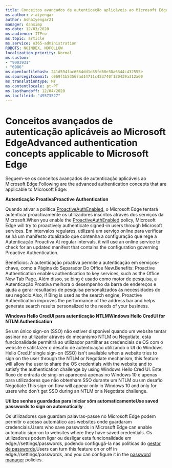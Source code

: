 ```yaml
---
title: Conceitos avançados de autenticação aplicáveis ao Microsoft Edge
ms.author: v-aiyengar
author: AshaIyengar21
manager: dansimp
ms.date: 12/03/2020
ms.audience: ITPro
ms.topic: article
ms.service: o365-administration
ROBOTS: NOINDEX, NOFOLLOW
localization_priority: Normal
ms.custom:
- "9003931"
- "6986"
ms.openlocfilehash: 241d594fac6664dd1e85fd60e30a6344c432555e
ms.sourcegitcommit: c069f1b53567ad14711c423740f120439a312a60
ms.translationtype: MT
ms.contentlocale: pt-PT
ms.lasthandoff: 12/04/2020
ms.locfileid: "49573527"
---
```

# <a name="advanced-authentication-concepts-applicable-to-microsoft-edge"></a><span data-ttu-id="a10bf-102">Conceitos avançados de autenticação aplicáveis ao Microsoft Edge</span><span class="sxs-lookup"><span data-stu-id="a10bf-102">Advanced authentication concepts applicable to Microsoft Edge</span></span>

<span data-ttu-id="a10bf-103">Seguem-se os conceitos avançados de autenticação aplicáveis ao Microsoft Edge:</span><span class="sxs-lookup"><span data-stu-id="a10bf-103">Following are the advanced authentication concepts that are applicable to Microsoft Edge:</span></span>

<span data-ttu-id="a10bf-104">**Autenticação Proativa**</span><span class="sxs-lookup"><span data-stu-id="a10bf-104">**Proactive Authentication**</span></span>

<span data-ttu-id="a10bf-105">Quando ativar a política [ProactiveAuthEnabled,](https://go.microsoft.com/fwlink/?linkid=2134621) o Microsoft Edge tentará autenticar proactivamente os utilizadores inscritos através dos serviços da Microsoft.</span><span class="sxs-lookup"><span data-stu-id="a10bf-105">When you enable the [ProactiveAuthEnabled](https://go.microsoft.com/fwlink/?linkid=2134621) policy, Microsoft Edge will try to proactively authenticate signed-in users through Microsoft services.</span></span> <span data-ttu-id="a10bf-106">Em intervalos regulares, utilizará um serviço online para verificar se há um manifesto atualizado que contenha a configuração que rege a Autenticação Proactiva.</span><span class="sxs-lookup"><span data-stu-id="a10bf-106">At regular intervals, it will use an online service to check for an updated manifest that contains the configuration governing Proactive Authentication.</span></span>

<span data-ttu-id="a10bf-107">Benefícios: A autenticação proativa permite a autenticação em serviços-chave, como a Página do Separador Do Office New.</span><span class="sxs-lookup"><span data-stu-id="a10bf-107">Benefits: Proactive Authentication enables authentication to key services, such as the Office New Tab Page.</span></span> <span data-ttu-id="a10bf-108">Além disso, se bing é usado como motor de pesquisa, a Autenticação Proativa melhora o desempenho da barra de endereços e ajuda a gerar resultados de pesquisa personalizados às necessidades do seu negócio.</span><span class="sxs-lookup"><span data-stu-id="a10bf-108">Also, if Bing is used as the search engine, Proactive Authentication improves the performance of the address bar and helps generate search results personalized to the needs of your business.</span></span>

<span data-ttu-id="a10bf-109">**Windows Hello CredUI para autenticação NTLM**</span><span class="sxs-lookup"><span data-stu-id="a10bf-109">**Windows Hello CredUI for NTLM Authentication**</span></span>

<span data-ttu-id="a10bf-110">Se um único sign-on (SSO) não estiver disponível quando um website tentar assinar no utilizador através do mecanismo NTLM ou Negotiate, esta funcionalidade permitirá ao utilizador partilhar as credenciais de OS com o website e satisfazer o desafio de autenticação utilizando o UI do Windows Hello Cred.</span><span class="sxs-lookup"><span data-stu-id="a10bf-110">If single sign-on (SSO) isn't available when a website tries to sign on the user through the NTLM or Negotiate mechanism, this feature will allow the user to share the OS credentials with the website and to satisfy the authentication challenge by using Windows Hello Cred UI.</span></span> <span data-ttu-id="a10bf-111">Este fluxo de entrada de sing-on aparecerá apenas no Windows 10 e apenas para utilizadores que não obtenham SSO durante um NTLM ou um desafio Negotiate.</span><span class="sxs-lookup"><span data-stu-id="a10bf-111">This sign-on flow will appear only in Windows 10 and only for users who don't get SSO during an NTLM or a Negotiate challenge.</span></span>

<span data-ttu-id="a10bf-112">**Utilize senhas guardadas para iniciar sôm automaticamente**</span><span class="sxs-lookup"><span data-stu-id="a10bf-112">**Use saved passwords to sign on automatically**</span></span>

<span data-ttu-id="a10bf-113">Os utilizadores que guardam palavras-passe no Microsoft Edge podem permitir o acesso automático aos websites onde guardaram credenciais.</span><span class="sxs-lookup"><span data-stu-id="a10bf-113">Users who save passwords in Microsoft Edge can enable automatic sign-on to websites where they have saved credentials.</span></span> <span data-ttu-id="a10bf-114">Os utilizadores podem ligar ou desligar esta funcionalidade em edge://settings/passwords, podendo configugá-la nas políticas do [gestor de passwords.](https://go.microsoft.com/fwlink/?linkid=2134622)</span><span class="sxs-lookup"><span data-stu-id="a10bf-114">Users can turn this feature on or off in edge://settings/passwords, and you can configure it in the [password manager](https://go.microsoft.com/fwlink/?linkid=2134622) policies.</span></span>
